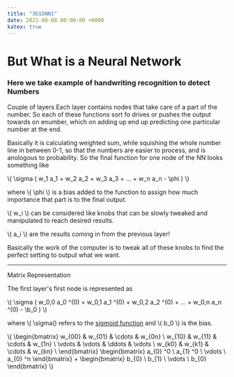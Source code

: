 ```yaml
---
title: "3b1bNN1"
date: 2021-08-08 00:00:00 +0000
katex: true
---
```

# But What is a Neural Network

### Here we take example of handwriting recognition to detect Numbers

Couple of layers
Each layer contains nodes that take care of a part of the number. So each of these functions sort fo drives or pushes the output towards on enumber, which on adding up end up predicting one particular number at the end.

Basically it is calculating weighted sum, while squishing the whole number line in between 0-1, so that the numbers are easier to process, and is anologous to probability.
So the final function for one node of the NN looks something like

\\( \sigma ( w_1 a_1 + w_2 a_2 + w_3 a_3 + ...  + w_n a_n - \phi ) \\)

where \\( \phi \\) is a bias added to the function to assign how much importance that part is to the final output.

\\( w_i \\) can be considered like knobs that can be slowly tweaked and manipulated to reach desired results.

\\( a_i \\) are the results coming in from the previous layer!

Basically the work of the computer is to tweak all of these knobs to  find the perfect setting to output what we want.

---
 Matrix Representation

The first layer's first node is represented as 

\\( \sigma ( w_0,0 a_0 ^(0) + w_0,1 a_1 ^(0) + w_0,2 a_2 ^(0) + ...  + w_0,n a_n ^(0) - \b_0 ) \\)


 where \\( \sigma() refers to the [sigmoid function](https://en.wikipedia.org/wiki/Sigmoid_function) and \\( b_0 \\) is the bias.
 
\\( 
\begin{bmatrix}
w_{00} & w_{01} & \cdots & w_{0n} \\ 
w_{10} & w_{11} & \cdots & w_{1n} \\
\vdots & \vdots & \ddots & \vdots \\
w_{k0} & w_{k1} & \cdots & w_{kn} \\
\end{bmatrix}
\begin{bmatrix}
a_{0} ^0 \\ 
a_{1} ^0 \\
\vdots  \\
a_{0} ^n
\end{bmatrix}
+
\begin{bmatrix}
b_{0} \\ 
b_{1}   \\
\vdots \\
b_{0} 
\end{bmatrix}
\\)
